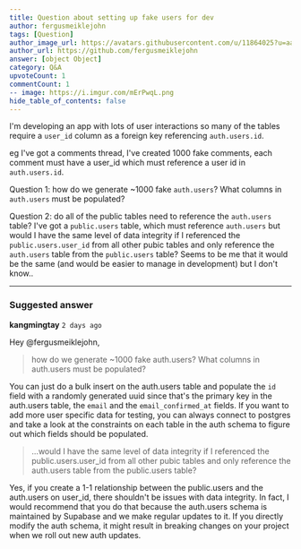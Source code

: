 ```yaml
---
title: Question about setting up fake users for dev
author: fergusmeiklejohn
tags: [Question]
author_image_url: https://avatars.githubusercontent.com/u/11864025?u=aaf0a27a9e98b054fa9e72ffbe4e172bf46d6e8c&v=4
author_url: https://github.com/fergusmeiklejohn
answer: [object Object]
category: Q&A
upvoteCount: 1
commentCount: 1
-- image: https://i.imgur.com/mErPwqL.png
hide_table_of_contents: false
---
```


I'm developing an app with lots of user interactions so many of the tables require a `user_id` column as a foreign key referencing `auth.users.id`.

eg I've got a comments thread, I've created 1000 fake comments, each comment must have a user_id which must reference a user id in `auth.users.id`.

Question 1: how do we generate ~1000 fake `auth.users`? What columns in `auth.users` must be populated?

Question 2: do all of the public tables need to reference the `auth.users` table? I've got a `public.users` table, which must reference `auth.users` but would I have the same level of data integrity if I referenced the `public.users.user_id` from all other pubic tables and only reference the `auth.users` table from the `public.users` table?  Seems to be me that it would be the same (and would be easier to manage in development) but I don't know..

---
### Suggested answer
__kangmingtay__ `2 days ago`

Hey @fergusmeiklejohn,

> how do we generate ~1000 fake auth.users? What columns in auth.users must be populated?

You can just do a bulk insert on the auth.users table and populate the `id` field with a randomly generated uuid since that's the primary key in the auth.users table, the `email` and the `email_confirmed_at` fields. If you want to add more user specific data for testing, you can always connect to postgres and take a look at the constraints on each table in the auth schema to figure out which fields should be populated.

> ...would I have the same level of data integrity if I referenced the public.users.user_id from all other pubic tables and only reference the auth.users table from the public.users table?

Yes, if you create a 1-1 relationship between the public.users and the auth.users on user_id, there shouldn't be issues with data integrity. In fact, I would recommend that you do that because the auth.users schema is maintained by Supabase and we make regular updates to it. If you directly modify the auth schema, it might result in breaking changes on your project when we roll out new auth updates. 


